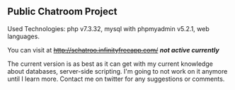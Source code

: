 Public Chatroom Project
----------------------------------
Used Technologies: php v7.3.32, mysql with phpmyadmin v5.2.1, web languages.

You can visit at <del>http://schatroo.infinityfreeapp.com/</del>
___not active currently___

The current version is as best as it can get with my current knowledge about databases, server-side scripting. I'm going to not work on it anymore until I learn more.
Contact me on twitter for any suggestions or comments.
